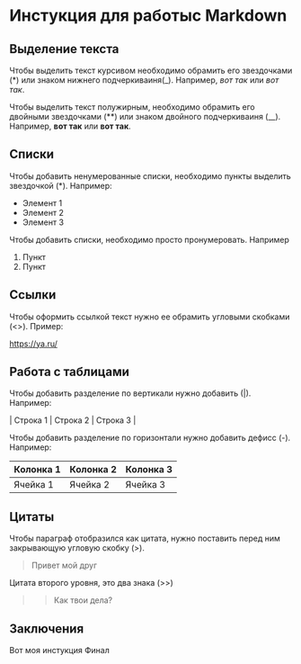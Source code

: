 # Инстукция для работыс Markdown

## Выделение текста 

Чтобы выделить текст курсивом необходимо обрамить его звездочками (*) или знаком нижнего подчеркиваиня(_). Например, *вот так* или _вот так_.

Чтобы выделить текст полужирным, необходимо обрамить его двойными звездочками (**) или знаком двойного подчеркиваиня (__). Например, **вот так** или __вот так__.

## Списки 

Чтобы добавить ненумерованные списки, необходимо пункты выделить звездочкой (*).
Например:
* Элемент 1
* Элемент 2
* Элемент 3

Чтобы добавить  списки, необходимо просто пронумеровать.
Например 
1. Пункт
2. Пункт 

## Ссылки 


Чтобы оформить ссылкой текст нужно ее обрамить угловыми скобками (<>).
Пример:

<https://ya.ru/> 

## Работа с таблицами 

Чтобы добавить разделение по вертикали нужно добавить (|). Например:

| Строка 1 | Строка 2 | Строка 3 |

Чтобы добавить разделение по горизонтали нужно добавить дефисс (-).
Например:

| Колонка 1 | Колонка 2 | Колонка 3 |
|-----------|-----------|-----------|
| Ячейка 1  | Ячейка 2  | Ячейка 3  |


## Цитаты 

Чтобы параграф отобразился как цитата, нужно поставить перед ним закрывающую угловую скобку (>).

> Привет мой друг 

Цитата второго уровня, это два знака (>>)

>>Как твои дела?

## Заключения 
Вот моя инстукция
Финал
